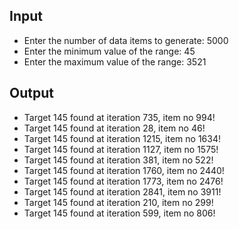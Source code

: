 ## Input

- Enter the number of data items to generate: 5000
- Enter the minimum value of the range: 45 
- Enter the maximum value of the range: 3521

## Output

- Target 145 found at iteration 735, item no 994!  
- Target 145 found at iteration 28, item no 46!
- Target 145 found at iteration 1215, item no 1634!
- Target 145 found at iteration 1127, item no 1575!
- Target 145 found at iteration 381, item no 522!
- Target 145 found at iteration 1760, item no 2440!
- Target 145 found at iteration 1773, item no 2476!
- Target 145 found at iteration 2841, item no 3911!
- Target 145 found at iteration 210, item no 299!
- Target 145 found at iteration 599, item no 806!
